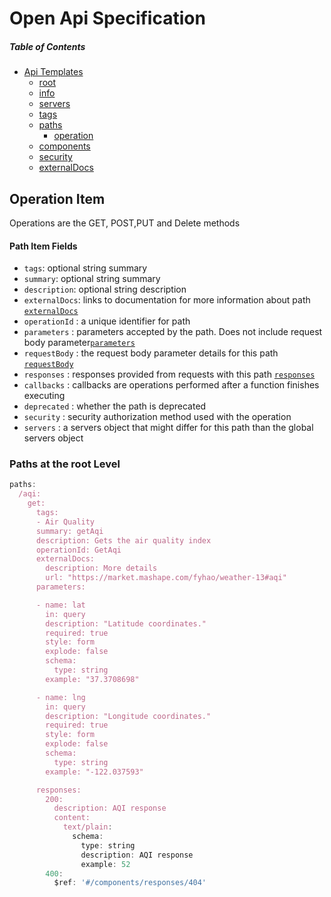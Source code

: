 # Open Api Specification 



##### _Table of Contents_
 - [Api Templates](https://samuelmensah.github.io/apitemplates/)
    - [root](https://samuelmensah.github.io/apitemplates/root)
    - [info](https://samuelmensah.github.io/apitemplates/info)
    - [servers](https://samuelmensah.github.io/apitemplates/servers)
    - [tags](https://samuelmensah.github.io/apitemplates/tags)
    - [paths](https://samuelmensah.github.io/apitemplates/paths/path)
      - [operation](https://samuelmensah.github.io/apitemplates/paths/operation)
    - [components](https://samuelmensah.github.io/apitemplates/components/components)
    - [security](https://samuelmensah.github.io/apitemplates/security)
    - [externalDocs](https://samuelmensah.github.io/apitemplates/externaldocs)
    
## Operation Item

Operations are the GET, POST,PUT and Delete methods

  
#### Path Item Fields
- `tags`: optional string summary
- `summary`: optional string summary
- `description`: optional string description
- `externalDocs`: links to documentation for more information about path [`externalDocs`](https://samuelmensah.github.io/apitemplates/components/externaldocs)
- `operationId` : a unique identifier for path
- `parameters` : parameters accepted by the path. Does not include request body parameter[`parameters`](https://samuelmensah.github.io/apitemplates/components/parameters)
- `requestBody` : the request body parameter details for this path [`requestBody`](https://samuelmensah.github.io/apitemplates/components/requestBody)
- `responses` : responses provided from requests with this path [`responses`](https://samuelmensah.github.io/apitemplates/components/responses)
- `callbacks` : callbacks are operations performed after a function finishes executing
- `deprecated` : whether the path is deprecated
- `security` : security authorization method used with the operation
- `servers` : a servers object that might differ for this path than the global servers object



### Paths at the root Level
```javascript
paths:
  /aqi:
    get:
      tags:
      - Air Quality
      summary: getAqi
      description: Gets the air quality index
      operationId: GetAqi
      externalDocs:
        description: More details
        url: "https://market.mashape.com/fyhao/weather-13#aqi"
      parameters:

      - name: lat
        in: query
        description: "Latitude coordinates."
        required: true
        style: form
        explode: false
        schema:
          type: string
        example: "37.3708698"

      - name: lng
        in: query
        description: "Longitude coordinates."
        required: true
        style: form
        explode: false
        schema:
          type: string
        example: "-122.037593"

      responses:
        200:
          description: AQI response
          content:
            text/plain:
              schema:
                type: string
                description: AQI response
                example: 52
        400:
          $ref: '#/components/responses/404'


```
